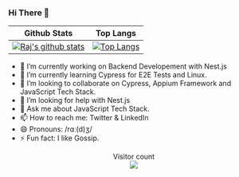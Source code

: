 ### Hi There 👋

Github Stats | Top Langs
-------------|----------
[![Raj's github stats](https://github-readme-stats.vercel.app/api?username=SinghRajKr&&count_private=true&show_icons=true&theme=radical)](https://github.com/SinghRajKr/github-readme-stats)|[![Top Langs](https://github-readme-stats.vercel.app/api/top-langs/?username=SinghRajKr&show_icons=true&theme=radical)](https://github.com/SinghRajKr/github-readme-stats)


- 🔭 I’m currently working on Backend Developement with Nest.js
- 🌱 I’m currently learning Cypress for E2E Tests and Linux.
- 👯 I’m looking to collaborate on Cypress, Appium Framework and JavaScript Tech Stack.
- 🤔 I’m looking for help with Nest.js
- 💬 Ask me about JavaScript Tech Stack.
- 📫 How to reach me: Twitter & LinkedIn
- 😄 Pronouns: /rɑː(d)ʒ/
- ⚡ Fun fact: I like Gossip.


<p align="center"> 
  Visitor count<br>
  <img src="https://profile-counter.glitch.me/SinghRajKr/count.svg" />
</p>

<!--
**SinghRajKr/SinghRajKr** is a ✨ _special_ ✨ repository because its `README.md` (this file) appears on your GitHub profile.
-->




